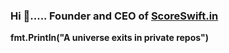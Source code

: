 ### Hi 👋..... <b>Founder and CEO of <a href="https://scoreswift.in/">ScoreSwift.in</a>
fmt.Println("A universe exits in private repos")
